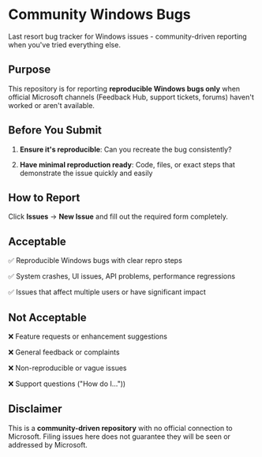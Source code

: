 # Community Windows Bugs

Last resort bug tracker for Windows issues - community-driven reporting when you've tried everything else.

## Purpose

This repository is for reporting **reproducible Windows bugs only** when official Microsoft channels (Feedback Hub, support tickets, forums) haven't worked or aren't available.

## Before You Submit

1. **Ensure it's reproducible**: Can you recreate the bug consistently?

2. **Have minimal reproduction ready**: Code, files, or exact steps that demonstrate the issue quickly and easily

## How to Report

Click **Issues** → **New Issue** and fill out the required form completely.

## Acceptable

✅ Reproducible Windows bugs with clear repro steps

✅ System crashes, UI issues, API problems, performance regressions

✅ Issues that affect multiple users or have significant impact

## Not Acceptable

❌ Feature requests or enhancement suggestions

❌ General feedback or complaints

❌ Non-reproducible or vague issues

❌ Support questions ("How do I..."))

## Disclaimer

This is a **community-driven repository** with no official connection to Microsoft. Filing issues here does not guarantee they will be seen or addressed by Microsoft.